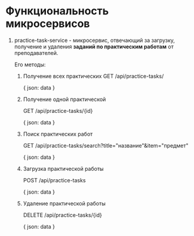 
# Функциональность микросервисов

1. practice-task-service - микросервис, отвечающий за загрузку, получение и удаления **заданий по практическим работам** от преподавателей.

    Его методы:
    1. Получение всех практических
        GET /api/practice-tasks/

        {
            json: data
        }
    
    2. Получение одной практической
  
        GET /api/practice-tasks/{id}

        {
           json: data
        }
       
    3. Поиск практических работ
  
       GET /api/practice-tasks/search?title="название"&item="предмет"

       {
            json: data
       }

    4. Загрузка практической работы
  
       POST /api/practice-tasks

       {
            json: data
       }
    
    5. Удаление практической работы
  
       DELETE /api/practice-tasks/{id}

       {
            json: data
       }
